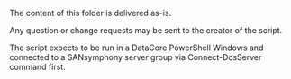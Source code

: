 The content of this folder is delivered as-is.

Any question or change requests may be sent to the creator of the script.


 


The script expects to be run in a DataCore PowerShell Windows and connected to a SANsymphony server group via Connect-DcsServer command first.
